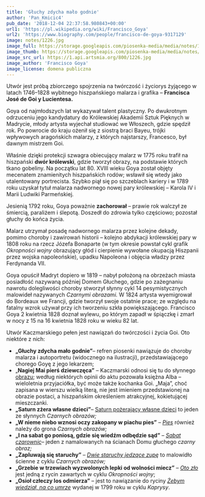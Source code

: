 ```yaml
---
title: 'Głuchy zdycha mało godnie'
author: 'Pan_Kmicic4'
pub_date: '2018-12-04 22:37:58.980843+00:00'
url1: 'https://pl.wikipedia.org/wiki/Francisco_Goya'
url2: 'https://www.biography.com/people/francisco-de-goya-9317129'
image: notes/1226.jpg
image_full: https://storage.googleapis.com/piosenka-media/media/notes/1226.jpg
image_thumb: https://storage.googleapis.com/piosenka-media/media/notes/1226.jpg.0x300_q85_upscale.jpg
image_src_url: https://1.api.artsmia.org/800/1226.jpg
image_author: 'Francisco Goya'
image_license: domena publiczna
---
```


Utwór jest próbą zbiorczego spojrzenia na twórczość i życiorys żyjącego w latach 1746–1828 wybitnego hiszpańskiego malarza i grafika – **Francisca José de Goi y Lucientesa.**

Goya od najmłodszych lat wykazywał talent plastyczny. Po dwukrotnym odrzuceniu jego kandydatury  do Królewskiej Akademii Sztuk Pięknych w Madrycie, młody artysta wyjechał studiować we Włoszech, gdzie spędził rok. Po powrocie do kraju ożenił się z siostrą braci Bayeu, trójki wpływowych aragońskich malarzy, z których najstarszy, Francesco, był dawnym mistrzem Goi. 

Właśnie dzięki protekcji szwagra obiecujący malarz w 1775 roku trafił na hiszpański **dwór królewski**, gdzie tworzył obrazy, na podstawie których tkano gobeliny. Na początku lat 80. XVIII wieku Goya został objęty mecenatem znamienitych hiszpańskich rodów; wsławił się wtedy jako utalentowany portrecista. Szybko piął się po szczeblach kariery i w 1789 roku uzyskał tytuł malarza nadwornego nowej pary królewskiej – Karola IV i Marii Ludwiki Parmeńskiej.

Jesienią 1792 roku, Goya poważnie **zachorował** – prawie rok walczył ze śmiercią, paraliżem i ślepotą.  Doszedł do zdrowia tylko częściowo; pozostał głuchy do końca życia. 

Malarz utrzymał posadę nadwornego malarza przez kolejne dekady, pomimo choroby i zawirowań historii – kolejno abdykacji królewskiej pary w 1808 roku na rzecz Józefa Bonaparte \(w tym okresie powstał cykl grafik _Okropności wojny_ obrazujący głód i cierpienie wywołane okupacją Hiszpanii przez wojska napoleońskie\), upadku Napoleona i objęcia władzy przez Ferdynanda VII.

Goya opuścił Madryt dopiero w 1819 –  nabył położoną na obrzeżach miasta posiadłość nazywaną później Domem Głuchego, gdzie po zażegnaniu nawrotu dolegliwości choroby stworzył słynny cykl 14 pesymistycznych malowideł nazywanych _Czarnymi obrazami._ W 1824 artysta wyemigrował do Bordeaux we Francji, gdzie tworzył swoje ostatnie prace; ze względu na fatalny wzrok używał przy ich tworzeniu  szkła powiększającego. Francisco Goya 2 kwietnia 1828 doznał wylewu, po którym zapadł w śpiączkę i zmarł w nocy z 15 na 16 kwietnia 1828 roku w wieku 82 lat.

Utwór Kaczmarskiego pełen jest nawiązań do twórczości i życia Goi. Oto niektóre z nich:

- **„Głuchy zdycha mało godnie”**_–_ refren piosenki nawiązuje do choroby malarza i autoportretu \(widocznego na ilustracji\), przedstawiającego chorego Goyę z jego lekarzem;
 - „**Nagiej Mai pierś dziewczęca”** _–_ Kaczmarski odnosi się tu do słynnego [obrazu](https://upload.wikimedia.org/wikipedia/commons/7/74/Maja\_desnuda\_%28museo\_del\_Prado%29.jpg); według niektórych opinii do aktu pozowała księżna Alba – wieloletnia przyjaciółka, być może także kochanka Goi. „Maja”, choć zapisana w wierszu wielką literą, nie jest imieniem przedstawionej na obrazie postaci, a hiszpańskim określeniem atrakcyjnej, kokietującej mieszczanki.
 - **„Saturn zżera własne dzieci”**_–_ [Saturn pożerający własne dzieci](https://upload.wikimedia.org/wikipedia/commons/8/82/Francisco\_de\_Goya%2C\_Saturno\_devorando\_a\_su\_hijo\_%281819\-1823%29.jpg) to jeden ze słynnych _Czarnych obrazów;_
 - **„W nieme niebo wznosi oczy zakopany w piachu pies”** _–_ [_Pies_](https://upload.wikimedia.org/wikipedia/commons/3/38/Goya\_Dog.jpg) również należy do grona _Czarnych obrazów;_
 - **„I na sabat go poniosą, gdzie się wiedźm odbędzie sąd”** – _[Sabat czarownic](https://upload.wikimedia.org/wikipedia/commons/a/a8/El\_Aquelarre.jpg)–_ jeden z namalowanych na ścianach Domu głuchego _czarny obraz;_
 - **„Zapluwają się staruchy”** _–_ [_Dwie staruchy jedzące zupę_](https://upload.wikimedia.org/wikipedia/commons/c/cf/Viejos\_comiendo\_sopa.jpg) to malowidło ścienne z cyklu _Czarnych obrazów;_
 - **„Grzebie w trzewiach wyzwolonych lepki od wolności miecz”** – [_Oto zło_](http://www.napoleonguide.com/images/goya46.jpg) jest jedną z rycin zawartych w cyklu _Okropności wojny_;
 - **„Osioł człeczy los odmierza”** – jest to nawiązanie do ryciny [_Żebym wiedział, na co umrze_](https://upload.wikimedia.org/wikipedia/commons/d/d0/Goya\_\-\_Caprichos\_%2840%29.jpg) wydanej w 1799 roku w cyklu _Kaprysy_.